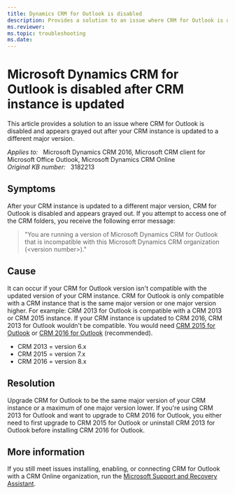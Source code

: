 ```yaml
---
title: Dynamics CRM for Outlook is disabled
description: Provides a solution to an issue where CRM for Outlook is disabled and appears grayed out.
ms.reviewer: 
ms.topic: troubleshooting
ms.date: 
---
```

# Microsoft Dynamics CRM for Outlook is disabled after CRM instance is updated

This article provides a solution to an issue where CRM for Outlook is disabled and appears grayed out after your CRM instance is updated to a different major version.

_Applies to:_ &nbsp; Microsoft Dynamics CRM 2016, Microsoft CRM client for Microsoft Office Outlook, Microsoft Dynamics CRM Online  
_Original KB number:_ &nbsp; 3182213

## Symptoms

After your CRM instance is updated to a different major version, CRM for Outlook is disabled and appears grayed out. If you attempt to access one of the CRM folders, you receive the following error message:

> "You are running a version of Microsoft Dynamics CRM for Outlook that is incompatible with this Microsoft Dynamics CRM organization (\<version number>)."

## Cause

It can occur if your CRM for Outlook version isn't compatible with the updated version of your CRM instance. CRM for Outlook is only compatible with a CRM instance that is the same major version or one major version higher. For example: CRM 2013 for Outlook is compatible with a CRM 2013 or CRM 2015 instance. If your CRM instance is updated to CRM 2016, CRM 2013 for Outlook wouldn't be compatible. You would need [CRM 2015 for Outlook](https://www.microsoft.com/download/details.aspx?id=45015) or [CRM 2016 for Outlook](https://www.microsoft.com/download/details.aspx?id=50370) (recommended).

- CRM 2013 = version 6.x
- CRM 2015 = version 7.x
- CRM 2016 = version 8.x

## Resolution

Upgrade CRM for Outlook to be the same major version of your CRM instance or a maximum of one major version lower. If you're using CRM 2013 for Outlook and want to upgrade to CRM 2016 for Outlook, you either need to first upgrade to CRM 2015 for Outlook or uninstall CRM 2013 for Outlook before installing CRM 2016 for Outlook.

## More information

If you still meet issues installing, enabling, or connecting CRM for Outlook with a CRM Online organization, run the [Microsoft Support and Recovery Assistant](/office/about-the-microsoft-support-and-recovery-assistant-e90bb691-c2a7-4697-a94f-88836856c72f).
